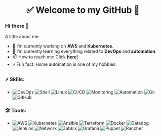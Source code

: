 <h1 align="center"> 
	✅ Welcome to my GitHub 🚀
</h1>

### Hi there 👋

<!--
**gb8may/gb8may** is a ✨ _special_ ✨ repository because its `README.md` (this file) appears on your GitHub profile.
-->

A little about me:

- 🔭  I’m currently working on **AWS** and **Kubernetes**.
- 🌱  I’m currently learning everything related to **DevOps** and **automation**.
- 📫  How to reach me: Click **[here!](https://www.linkedin.com/in/gb8may/)**
- ⚡  Fun fact: Home automation is one of my hobbies.

### ⚡ Skills:
- ![DevOps](https://img.shields.io/badge/-DevOps-yellowgreen) ![Shell](https://img.shields.io/badge/-Shell-181717?&logo=gnu%20bash&logoColor=FFFFFF) ![Linux](https://img.shields.io/badge/-Linux-0078D6?&logo=linux&logoColor=FFFFFF) ![CI/CD](https://img.shields.io/badge/-CI/CD-yellowgreen) ![Monitoring](https://img.shields.io/badge/-Monitoring-red) ![Automation](https://img.shields.io/badge/-Automation-green) ![Git](https://img.shields.io/badge/-Git-F05032?&logo=git&logoColor=FFFFFF) ![GitHub](https://img.shields.io/badge/-GitHub-181717?&logo=GitHub&logoColor=FFFFFF)

### 🛠 Tools:
- ![AWS](https://img.shields.io/badge/-AWS-FCC624?&logo=amazon%20aws&logoColor=FFFFFF) ![Kubernetes](https://img.shields.io/badge/-Kubernetes-007ACC?&logo=kubernetes&logoColor=FFFFFF) ![Ansible](https://img.shields.io/badge/-Ansible-181717?&logo=ansible&logoColor=FFFFFF) ![Terraform](https://img.shields.io/badge/-Terraform-20BEFF?&logo=terraform&logoColor=FFFFF) ![Docker](https://img.shields.io/badge/-Docker-20BEFF?&logo=docker&logoColor=FFFFFF) ![Datadog](https://img.shields.io/badge/-Datadog-FB7A24?&logo=Datadog&logoColor=FFFFFF) ![Jenkins](https://img.shields.io/badge/-Jenkins-F05032?&logo=Jenkins&logoColor=FFFFFF) ![Network](https://img.shields.io/badge/-Network-FCC624?&logo=Network&logoColor=FFFFFF) ![Zabbix](https://img.shields.io/badge/-Zabbix-F05032?&logo=zabbix&logoColor=FFFFFF) ![Grafana](https://img.shields.io/badge/-Grafana-FCC624?&logo=grafana&logoColor=FFFFFF)  ![Puppet](https://img.shields.io/badge/-Puppet-FCC624?&logo=puppet&logoColor=FFFFFF) ![Rancher](https://img.shields.io/badge/-Rancher-FCC624?&logo=rancher&logoColor=FFFFFF)  
